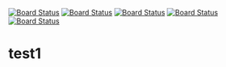 [![Board Status](https://codedev.ms/adrifer6/6d196b29-24e4-4e51-9f51-29ada34d888f/1244e2eb-6bf2-4f8d-809b-0d034d9e8434/_apis/work/boardbadge/5bc9dd3a-ad24-4a37-9f93-da293b093889)](https://codedev.ms/adrifer6/6d196b29-24e4-4e51-9f51-29ada34d888f/_boards/board/t/1244e2eb-6bf2-4f8d-809b-0d034d9e8434/Microsoft.RequirementCategory)
[![Board Status](https://codedev.ms/adrifer4/92a0b8fa-6d10-40b1-968d-82b9d89972ac/0bd6ffc6-dc09-4498-85bc-11a445dba329/_apis/work/boardbadge/d6856fbb-9695-42ae-83aa-56a10cbf0918)](https://codedev.ms/adrifer4/92a0b8fa-6d10-40b1-968d-82b9d89972ac/_boards/board/t/0bd6ffc6-dc09-4498-85bc-11a445dba329/Microsoft.RequirementCategory)
[![Board Status](https://codedev.ms/adrifer3/556bc701-66f7-4910-a996-4b111be3faa4/51ab895b-dc21-4123-8c2f-3824a926b1b3/_apis/work/boardbadge/32ec16b6-e5b1-4bad-8df1-799fd50dfd88)](https://codedev.ms/adrifer3/556bc701-66f7-4910-a996-4b111be3faa4/_boards/board/t/51ab895b-dc21-4123-8c2f-3824a926b1b3/Microsoft.RequirementCategory)
[![Board Status](https://codedev.ms/adrifer2/c2964c91-9e95-4aa9-83e9-867e16025d6a/73640118-ee8c-4262-8363-af97c4d764a1/_apis/work/boardbadge/49dd2370-ddc0-4dc7-bdfc-aa5f2fefa0a0)](https://codedev.ms/adrifer2/c2964c91-9e95-4aa9-83e9-867e16025d6a/_boards/board/t/73640118-ee8c-4262-8363-af97c4d764a1/Microsoft.RequirementCategory)
[![Board Status](https://codedev.ms/adrifer/e61127bf-1941-4866-aa95-98b1906a0287/58160850-21f4-43f9-acd5-8f9648ddf3d6/_apis/work/boardbadge/ac07f6e7-ee5d-460b-bb33-636e960a6d99)](https://codedev.ms/adrifer/e61127bf-1941-4866-aa95-98b1906a0287/_boards/board/t/58160850-21f4-43f9-acd5-8f9648ddf3d6/Microsoft.RequirementCategory)
# test1

